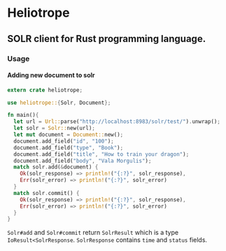 Heliotrope
==========

## SOLR client for Rust programming language.

### Usage


#### Adding new document to solr

```rust
extern crate heliotrope;

use heliotrope::{Solr, Document};

fn main(){
  let url = Url::parse("http://localhost:8983/solr/test/").unwrap();
  let solr = Solr::new(url);
  let mut document = Document::new();
  document.add_field("id", "100");
  document.add_field("type", "Book");
  document.add_field("title", "How to train your dragon");
  document.add_field("body", "Vala Morgulis");
  match solr.add(&document) {
    Ok(solr_response) => println!("{:?}", solr_response),
    Err(solr_error) => println!("{:?}", solr_error)
  }
  match solr.commit() {
    Ok(solr_response) => println!("{:?}", solr_response),
    Err(solr_error) => println!("{:?}", solr_error)
  }
}

```

`Solr#add` and `Solr#commit` return `SolrResult` which is a type
`IoResult<SolrResponse`. `SolrResponse` contains `time` and `status`
fields.
